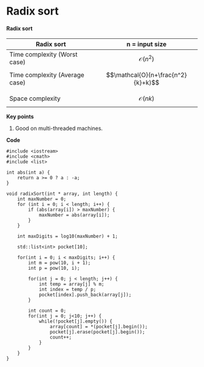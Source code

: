 # Radix sort

#### Radix sort

| Radix sort                     | n = input size                     |
| ------------------------------ | ---------------------------------- |
| Time complexity (Worst case)   | $$\mathcal{O}(n^2)$$               |
| Time complexity (Average case) | $$\mathcal{O}(n+\frac{n^2}{k}+k)$$ |
| Space complexity               | $$\mathcal{O}(nk)$$                |

**Key points**

1. Good on multi-threaded machines.

**Code**

```
#include <iostream>
#include <cmath>
#include <list>

int abs(int a) {
    return a >= 0 ? a : -a;
}

void radixSort(int * array, int length) {
    int maxNumber = 0;
    for (int i = 0; i < length; i++) {
        if (abs(array[i]) > maxNumber) {
            maxNumber = abs(array[i]);
        }
    }

    int maxDigits = log10(maxNumber) + 1;

    std::list<int> pocket[10];

    for(int i = 0; i < maxDigits; i++) {
        int m = pow(10, i + 1);
        int p = pow(10, i);

        for(int j = 0; j < length; j++) {
            int temp = array[j] % m;
            int index = temp / p;
            pocket[index].push_back(array[j]);
        }

        int count = 0;
        for(int j = 0; j<10; j++) {
            while(!pocket[j].empty()) {
                array[count] = *(pocket[j].begin());
                pocket[j].erase(pocket[j].begin());
                count++;
            }
        }
    }
}
```
